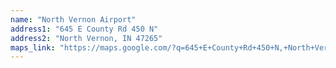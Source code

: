 ```yaml
---
name: "North Vernon Airport"
address1: "645 E County Rd 450 N"
address2: "North Vernon, IN 47265"
maps_link: "https://maps.google.com/?q=645+E+County+Rd+450+N,+North+Vernon,+IN+47265"
---
```

